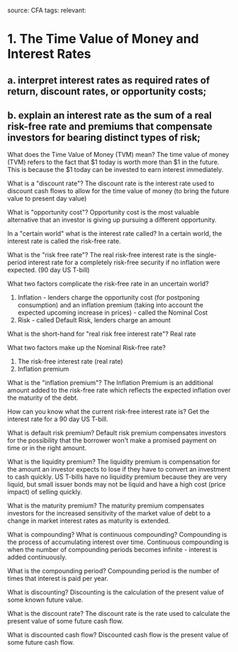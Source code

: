 source: CFA
tags: 
relevant: 

# 1. The Time Value of Money and Interest Rates

## a. interpret interest rates as required rates of return, discount rates, or opportunity costs;

## b. explain an interest rate as the sum of a real risk-free rate and premiums that compensate investors for bearing distinct types of risk;

What does the Time Value of Money (TVM) mean?
The time value of money (TVM) refers to the fact that $1 today is worth more than $1 in the future. This is because the $1 today can be invested to earn interest immediately.

What is a "discount rate"?
The discount rate is the interest rate used to discount cash flows to allow for the time value of money (to bring the future value to present day value)

What is "opportunity cost"?
Opportunity cost is the most valuable alternative that an investor is giving up pursuing a different opportunity.

In a "certain world" what is the interest rate called?
In a certain world, the interest rate is called the risk-free rate.

What is the "risk free rate"?
The real risk-free interest rate is the single-period interest rate for a completely risk-free security if no inflation were expected. (90 day US T-bill)

What two factors complicate the risk-free rate in an uncertain world?
1. Inflation - lenders charge the opportunity cost (for postponing consumption) and an inflation premium (taking into account the expected upcoming increase in prices) - called the Nominal Cost
2. Risk - called Default Risk, lenders charge an amount 

What is the short-hand for "real risk free interest rate"?
Real rate

What two factors make up the Nominal Risk-free rate?
1. The risk-free interest rate (real rate)
2. Inflation premium

What is the "inflation premium"?
The Inflation Premium is an additional amount added to the risk-free rate which reflects the expected inflation over the maturity of the debt. 

How can you know what the current risk-free interest rate is?
Get the interest rate for a 90 day US T-bill.

What is default risk premium?
Default risk premium compensates investors for the possibility that the borrower won't make a promised payment on time or in the right amount.

What is the liquidity premium?
The liquidity premium is compensation for the amount an investor expects to lose if they have to convert an investment to cash quickly. US T-bills have no liquidity premium because they are very liquid, but small issuer bonds may not be liquid and have a high cost (price impact) of selling quickly.

What is the maturity premium?
The maturity premium compensates investors for the increased sensitivity of the market value of debt to a change in market interest rates as maturity is extended.

What is compounding? What is continuous compounding?
Compounding is the process of accumulating interest over time. Continuous compounding is when the number of compounding periods becomes infinite - interest is added continuously.

What is the compounding period?
Compounding period is the number of times that interest is paid per year.

What is discounting? 
Discounting is the calculation of the present value of some known future value.

What is the discount rate?
The discount rate is the rate used to calculate the present value of some future cash flow.

What is discounted cash flow?
Discounted cash flow is the present value of some future cash flow.


